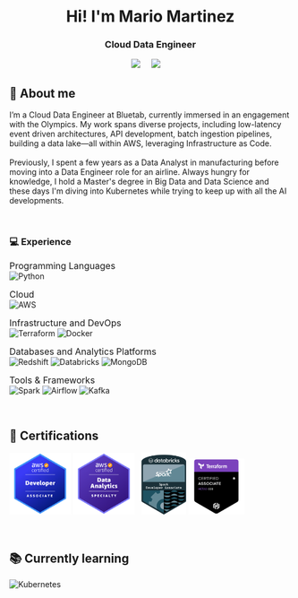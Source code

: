 <h1 align="center"> Hi! I'm Mario Martinez </h1>
<h3 align="center"> Cloud Data Engineer </h3>
<p align="center">
 <a href="https://www.linkedin.com/in/mariomartinezazcona/"><img src="https://img.shields.io/badge/linkedin-%230077B5.svg?&style=for-the-badge&logo=linkedin&logoColor=white" /></a>&nbsp;&nbsp;&nbsp;&nbsp;
 <a href="mailto:mmartinez.azcona@gmail.com?subject=Came%20from%20Github"><img src="https://img.shields.io/badge/gmail-%23D14836.svg?&style=for-the-badge&logo=gmail&logoColor=white" /></a>&nbsp;&nbsp;&nbsp;&nbsp;
</p>

<p align="Left">
<h2> 👋 About me </h2>
I’m a Cloud Data Engineer at Bluetab, currently immersed in an engagement with the Olympics. My work spans diverse projects, including low-latency event driven architectures, API development, batch ingestion pipelines, building a data lake—all within AWS, leveraging Infrastructure as Code. <br>
<br>
Previously, I spent a few years as a Data Analyst in manufacturing before moving into a Data Engineer role for an airline. Always hungry for knowledge, I hold a Master's degree in Big Data and Data Science and these days I'm diving into Kubernetes while trying to keep up with all the AI developments.

</p>

<br>

<p align="Left">
<h3> 💻 Experience </h3>

 <p align="Left">
<font size="3">Programming Languages</font><br>
<img alt="Python" src="https://img.shields.io/badge/Python-DEAE3C?style=for-the-badge&logo=python&logoColor=white" height="28" width="100">

<font size="3">Cloud</font><br>
<img alt="AWS" src="https://img.shields.io/badge/aws-FAA032?style=for-the-badge&logo=amazonwebservices&logoColor=white">

<font size="3">Infrastructure and DevOps</font><br>
<img alt="Terraform" src="https://img.shields.io/badge/terraform-9403fc?style=for-the-badge&logo=terraform&logoColor=white">
<img alt="Docker" src="https://img.shields.io/badge/Docker-29A3DA?style=for-the-badge&logo=docker&logoColor=white">

<font size="3">Databases and Analytics Platforms</font><br>
<img alt="Redshift" src="https://img.shields.io/badge/Redshift-7950DA?style=for-the-badge&logo=amazonredshift&logoColor=white">
<img alt="Databricks" src="https://img.shields.io/badge/Databricks-E41A10?style=for-the-badge&logo=databricks&logoColor=white">
<img alt="MongoDB" src="https://img.shields.io/badge/mongodb-17A844?style=for-the-badge&logo=mongodb&logoColor=white">

<font size="3">Tools & Frameworks</font><br>
<img alt="Spark" src="https://img.shields.io/badge/PySpark-E7772B?style=for-the-badge&logo=apachespark&logoColor=white">
<img alt="Airflow" src="https://img.shields.io/badge/Airflow-20C1CC?style=for-the-badge&logo=apacheairflow&logoColor=white">
<img alt="Kafka" src="https://img.shields.io/badge/Kafka-000000?style=for-the-badge&logo=apachekafka&logoColor=white">

 </p>
</p>

<br>

<p align="Left">
<h2> 🏅 Certifications </h2>
<p align="left">
  <a href="https://www.credly.com/badges/48aba98e-aa7d-45a8-b005-b9464980282e/public_url">
  <img src="img/AWS-Certified-Developer-Associate_badge.png" width="110" title="AWS Certified Developer Associate badge"></a>
  <a href="https://www.credly.com/badges/ccf6d041-bcf0-4534-9418-a84f17d065a7/public_url">
  <img src="img/AWS-Certified-Data-Analytics-Specialty_badge.png" width="110" title="AWS Certified Data Analytics Specialty badge"></a>&nbsp;&nbsp;
  <a href="https://credentials.databricks.com/78f643e7-01de-4487-a070-e5f3661acdfb#gs.7k7a1e">
  <img src="img/Specialty-badge-spark-developer-associate.png" width="80" title="Databricks Certified Associate Developer for Apache Spark badge"></a>
  <a href="https://www.credly.com/badges/4b525979-cd74-4509-8997-d7d81464ed5e/public_url">
  <img src="img/Terraform-Associate-badge.png" width="100" title="HashiCorp Certified: Terraform Associate (003)"></a>
</p>
</p>

<br>

<p align="Left">
<h2> 📚 Currently learning </h2>
 <p align="Left">
<img alt="Kubernetes" src="https://img.shields.io/badge/kubernetes-0D3CFC?style=for-the-badge&logo=Kubernetes&logoColor=white">
 </p>
</p>
